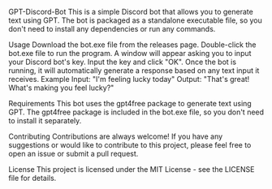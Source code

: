 GPT-Discord-Bot
This is a simple Discord bot that allows you to generate text using GPT. The bot is packaged as a standalone executable file, so you don't need to install any dependencies or run any commands.

Usage
Download the bot.exe file from the releases page.
Double-click the bot.exe file to run the program.
A window will appear asking you to input your Discord bot's key. Input the key and click "OK".
Once the bot is running, it will automatically generate a response based on any text input it receives.
Example
Input: "I'm feeling lucky today"
Output: "That's great! What's making you feel lucky?"

Requirements
This bot uses the gpt4free package to generate text using GPT. The gpt4free package is included in the bot.exe file, so you don't need to install it separately.

Contributing
Contributions are always welcome! If you have any suggestions or would like to contribute to this project, please feel free to open an issue or submit a pull request.

License
This project is licensed under the MIT License - see the LICENSE file for details.

